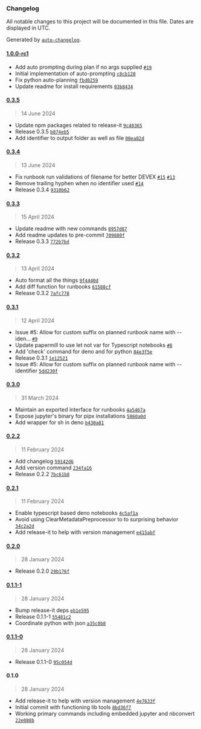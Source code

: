 ### Changelog

All notable changes to this project will be documented in this file. Dates are displayed in UTC.

Generated by [`auto-changelog`](https://github.com/CookPete/auto-changelog).

#### [1.0.0-rc1](https://github.com/zph/runbook/compare/0.3.5...1.0.0-rc1)

- Add auto prompting during plan if no args supplied [`#19`](https://github.com/zph/runbook/pull/19)
- Initial implementation of auto-prompting [`c8cb128`](https://github.com/zph/runbook/commit/c8cb12823e9c8bafe21c44e441bb57afcfbe7eab)
- Fix python auto-planning [`fbd0259`](https://github.com/zph/runbook/commit/fbd0259ca481e849e84bc71b3f525c84210af8aa)
- Update readme for install requirements [`03b8434`](https://github.com/zph/runbook/commit/03b84346abdc17290bf961ace3060e5d195f1ce6)

#### [0.3.5](https://github.com/zph/runbook/compare/0.3.4...0.3.5)

> 14 June 2024

- Update npm packages related to release-it [`9c48365`](https://github.com/zph/runbook/commit/9c48365399140118aadaeccfbcfabc32e35c484d)
- Release 0.3.5 [`b874eb5`](https://github.com/zph/runbook/commit/b874eb5b98e29eee20072f6fa543106d1c0e2c0d)
- Add identifier to output folder as well as file [`00ea82d`](https://github.com/zph/runbook/commit/00ea82d250fe66d1698a9cfcd7ab1714b00705c9)

#### [0.3.4](https://github.com/zph/runbook/compare/0.3.3...0.3.4)

> 13 June 2024

- Fix runbook run validations of filename for better DEVEX [`#15`](https://github.com/zph/runbook/issues/15) [`#13`](https://github.com/zph/runbook/issues/13)
- Remove trailing hyphen when no identifier used [`#14`](https://github.com/zph/runbook/issues/14)
- Release 0.3.4 [`9310b62`](https://github.com/zph/runbook/commit/9310b62bb067baed7f3a81115e5e23a0df2979dc)

#### [0.3.3](https://github.com/zph/runbook/compare/0.3.2...0.3.3)

> 15 April 2024

- Update readme with new commands [`8957d87`](https://github.com/zph/runbook/commit/8957d87687bde487228b990d8e7100d8780a399a)
- Add readme updates to pre-commit [`709880f`](https://github.com/zph/runbook/commit/709880f32e69c525a863647e4f46d834f9fec611)
- Release 0.3.3 [`772b7bd`](https://github.com/zph/runbook/commit/772b7bd580272f83dd1c5c9acc2cacab2be9a48d)

#### [0.3.2](https://github.com/zph/runbook/compare/0.3.1...0.3.2)

> 13 April 2024

- Auto format all the things [`9f4440d`](https://github.com/zph/runbook/commit/9f4440dba6e0f0aa0a1220e8b26b0c16f3479136)
- Add diff function for runbooks [`61588cf`](https://github.com/zph/runbook/commit/61588cfbdf50872435c0e83cd0429bc7123e6406)
- Release 0.3.2 [`7afc778`](https://github.com/zph/runbook/commit/7afc778b26d0664a54f5bd9bc2e593173b130c53)

#### [0.3.1](https://github.com/zph/runbook/compare/0.3.0...0.3.1)

> 12 April 2024

- Issue #5: Allow for custom suffix on planned runbook name with --iden… [`#9`](https://github.com/zph/runbook/pull/9)
- Update papermill to use let not var for Typescript notebooks [`#8`](https://github.com/zph/runbook/pull/8)
- Add 'check' command for deno and for python [`84e3f5e`](https://github.com/zph/runbook/commit/84e3f5ed56f65b8b498dfb8a2af77845657d4cab)
- Release 0.3.1 [`1e12521`](https://github.com/zph/runbook/commit/1e125210d712ee117303a30dd350a09903b0a693)
- Issue #5: Allow for custom suffix on planned runbook name with --identifier [`5dd230f`](https://github.com/zph/runbook/commit/5dd230f6bb2b5bae6896ac69296155428d30e3ae)

#### [0.3.0](https://github.com/zph/runbook/compare/0.2.2...0.3.0)

> 31 March 2024

- Maintain an exported interface for runbooks [`4a5467a`](https://github.com/zph/runbook/commit/4a5467a4d1c1e307e9ce8dcc75ff9afde7df3206)
- Expose jupyter's binary for pipx installations [`5860a0d`](https://github.com/zph/runbook/commit/5860a0dfea4898a023a0dbc96061d58a540a4a67)
- Add wrapper for sh in deno [`b430a81`](https://github.com/zph/runbook/commit/b430a8139f6548f5a50467cfdab65787fd200998)

#### [0.2.2](https://github.com/zph/runbook/compare/0.2.1...0.2.2)

> 11 February 2024

- Add changelog [`59142d6`](https://github.com/zph/runbook/commit/59142d68b6cf620896fe96ad668d1409022e1d19)
- Add version command [`234fa16`](https://github.com/zph/runbook/commit/234fa166c29c983d61298e7911c25721cfed8024)
- Release 0.2.2 [`7bc61b8`](https://github.com/zph/runbook/commit/7bc61b8a115e3f0bb8b7f5ba9c9410bbd01b241c)

#### [0.2.1](https://github.com/zph/runbook/compare/0.2.0...0.2.1)

> 11 February 2024

- Enable typescript based deno notebooks [`4c5af1a`](https://github.com/zph/runbook/commit/4c5af1ada9284a6f196ca59a3b124862505bdff2)
- Avoid using ClearMetadataPreprocessor to to surprising behavior [`34c2a2d`](https://github.com/zph/runbook/commit/34c2a2d2a00127052238043c1151cff80a8f4f35)
- Add release-it to help with version management [`e415abf`](https://github.com/zph/runbook/commit/e415abf124564b1eb29335ee18ca7f99364be111)

#### [0.2.0](https://github.com/zph/runbook/compare/0.1.1-1...0.2.0)

> 28 January 2024

- Release 0.2.0 [`29b176f`](https://github.com/zph/runbook/commit/29b176f116e0832c73c539d505e118d69ddcfca8)

#### [0.1.1-1](https://github.com/zph/runbook/compare/0.1.1-0...0.1.1-1)

> 28 January 2024

- Bump release-it deps [`eb1e595`](https://github.com/zph/runbook/commit/eb1e5959bead18ccefb261e0e04662724907639e)
- Release 0.1.1-1 [`55481c2`](https://github.com/zph/runbook/commit/55481c2b0a651d24f4605fdbacbb6ed156c5a8c7)
- Coordinate python with json [`a35c0b8`](https://github.com/zph/runbook/commit/a35c0b89a5fe924f7ba3149673966923ba6c0a56)

#### [0.1.1-0](https://github.com/zph/runbook/compare/0.1.0...0.1.1-0)

> 28 January 2024

- Release 0.1.1-0 [`95c054d`](https://github.com/zph/runbook/commit/95c054deab52d7496be280be5237b46323bd8af7)

#### 0.1.0

> 28 January 2024

- Add release-it to help with version management [`4e7633f`](https://github.com/zph/runbook/commit/4e7633fd3bc0d3344b938a748bd707c89878bc6f)
- Initial commit with functioning lib tools [`8bd36f7`](https://github.com/zph/runbook/commit/8bd36f72db2af1ed5ee9fc9dcdb9b88e52ad9f30)
- Working primary commands including embedded jupyter and nbconvert [`22e088b`](https://github.com/zph/runbook/commit/22e088b78d27fdb31e3accf12124333d695352f6)
